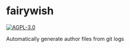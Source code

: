 # fairywish

[![AGPL-3.0](https://img.shields.io/github/license/changeworld/fairywish?color=blue)](LICENSE)

Automatically generate author files from git logs

